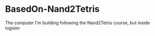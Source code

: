 # BasedOn-Nand2Tetris
The computer I'm building following the Nand2Tetris course, but inside logisim
